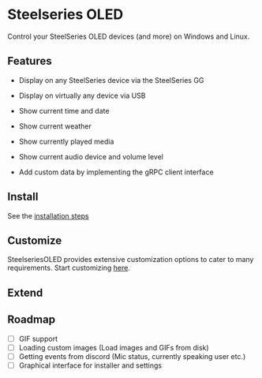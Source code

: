 # Steelseries OLED

Control your SteelSeries OLED devices (and more) on Windows and Linux.

## Features

- Display on any SteelSeries device via the SteelSeries GG
- Display on virtually any device via USB

- Show current time and date
- Show current weather
- Show currently played media
- Show current audio device and volume level

- Add custom data by implementing the gRPC client interface

## Install

See the [installation steps](docs/install.md)

## Customize

SteelseriesOLED provides extensive customization options to cater to many requirements.
Start customizing [here](docs/customization.md).

## Extend

[//]: # (SteelseriesOLED aims to create a bigger ecosystem. That's why it provides an easy way to extend the functionality via)

[//]: # (adding new plugins. See how can you create your own plugin [here]&#40;docs/&#41;)

## Roadmap

- [ ] GIF support
- [ ] Loading custom images (Load images and GIFs from disk)
- [ ] Getting events from discord (Mic status, currently speaking user etc.)
- [ ] Graphical interface for installer and settings
